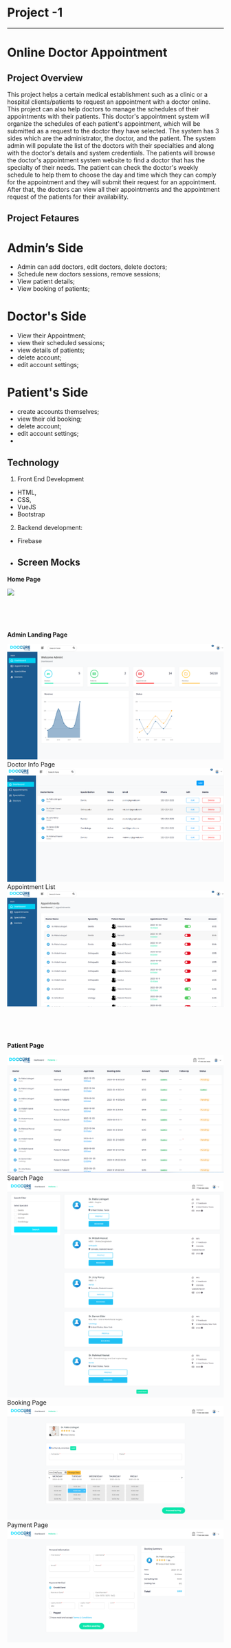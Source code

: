 # Project -1
---------------------------------
# Online Doctor Appointment

## Project Overview
This project helps a certain medical establishment such as a clinic or a hospital clients/patients to request an appointment with a doctor online. This project can also help doctors to manage the schedules of their appointments with their patients. This doctor's appointment system will organize the schedules of each patient's appointment, which will be submitted as a request to the doctor they have selected. The system has 3 sides which are the administrator, the doctor, and the patient. The system admin will populate the list of the doctors with their specialties and along with the doctor's details and system credentials. The patients will browse the doctor's appointment system website to find a doctor that has the specialty of their needs. The patient can check the doctor's weekly schedule to help them to choose the day and time which they can comply for the appointment and they will submit their request for an appointment. After that, the doctors can view all their appointments and the appointment request of the patients for their availability.

## Project Fetaures
# Admin’s Side
- Admin can add doctors, edit doctors, delete doctors;
- Schedule new doctors sessions, remove sessions;
- View patient details;
- View booking of patients;
# Doctor's Side
- View their Appointment;
- view their scheduled sessions;
- view details of patients;
- delete account;
- edit account settings;
# Patient's Side
- create accounts themselves;
- view their old booking;
- delete account;
- edit account settings;
- 
## Technology
1.	Front End Development 
-	HTML,
-	CSS,
-	VueJS
-	Bootstrap
2.	Backend development:
-	Firebase

-	## Screen Mocks 

**Home Page**

<img src="./LogInPage.png">

<br/><br/><br/>

**Admin Landing Page**

<img src="./Image/AdminLandingPage.png">
<br/>
Doctor Info Page
<img src="./Image/AdminDoctorInfo.png">
<br/>
Appointment List
<img src="./Image/AppointmentListForAdmin.png">

<br/><br/><br/>


**Patient Page**

<img src="./Image/PatientLandingPage.png">
<br/>
Search Page
<img src="./Image/DoctorSearchPage.png">
<br/>
Booking Page
<img src="./Image/DoctorBookingPage.png">
<br/>
Payment Page
<img src="./Image/PaymentPage.png">









